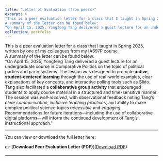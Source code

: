 ```yaml
---
title: "Letter of Evaluation (from peers)"
excerpt: >
"This is a peer evaluation letter for a class that I taught in Spring 2025, written by one of my colleagues from my IA697P course. 
A summary of the letter can be found below:
“On April 15, 2025, Yongfeng Tang delivered a guest lecture for an undergraduate course in Comparative Politics on the topic of political parties and party systems. The lesson was designed to promote **active**, **student-centered learning** through the use of real-world examples, clear explanations of key concepts, and interactive polling tools such as Slido. Tang also facilitated a **collaborative group activity** that encouraged students to apply course material in a structured and time-sensitive manner. The session was *well-received*, with observational feedback noting Tang’s *clear communication*, *inclusive teaching practices*, and ability to make complex political science topics *accessible* and *engaging*. Recommendations for future iterations—including the use of collaborative digital platforms—will inform the continued development of Tang’s instructional approach." <br> A PDF version of the evaluation letter can be found below the picture.” <br/><img src='/images/peer_evaluation_letter_s.png'><br/> <a href='/assets/pdf/Peer_feedback_letter.pdf' target='_blank'>Download PDF</a>"
collection: portfolio
---
```


This is a peer evaluation letter for a class that I taught in Spring 2025, written by one of my colleagues from my IA697P course. <br> A summary of the letter can be found below:<br> “On April 15, 2025, Yongfeng Tang delivered a guest lecture for an undergraduate course in Comparative Politics on the topic of political parties and party systems. The lesson was designed to promote **active**, **student-centered learning** through the use of real-world examples, clear explanations of key concepts, and interactive polling tools such as Slido. Tang also facilitated a **collaborative group activity** that encouraged students to apply course material in a structured and time-sensitive manner. The session was *well-received*, with observational feedback noting Tang’s *clear communication*, *inclusive teaching practices*, and ability to make complex political science topics *accessible* and *engaging*. Recommendations for future iterations—including the use of collaborative digital platforms—will inform the continued development of Tang’s instructional approach."

----
You can view or download the full letter here:

👉 [**Download Peer Evaluation Letter (PDF)**](<a href='/assets/pdf/Peer_feedback_letter.pdf' target='_blank'>Download PDF</a>)

---




